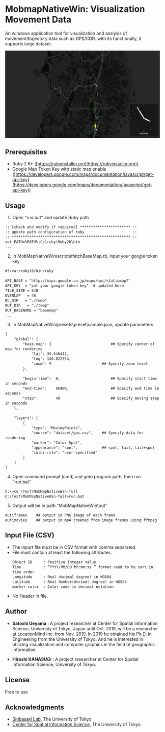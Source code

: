 # MobmapNativeWin: Visualization Movement Data
An windows application tool for visualization and analysis of movement/trajectory data such as GPS/CDR. with its functionally, it supports large dataset.

![Screenshot](SampleOutput/frames/0352.png)


## Prerequisites
* Ruby 2.6+ ([https://rubyinstaller.org](https://rubyinstaller.org))
* Google Map Token Key with static map enable
 ([https://developers.google.com/maps/documentation/javascript/get-api-key](https://developers.google.com/maps/documentation/javascript/get-api-key))

## Usage
1. Open "run.bat" and update Ruby path
```
:: [check and modify if required] *********************** ::
:: update path configuration of ruby                      ::
:: ****************************************************** ::
set PATH=%PATH%;C:\ruby\Ruby26\bin
...
```
2.  In MobMapNativeWin\scripts\fetchBaseMap.rb, input your google token key
```
#!/var/ruby19/bin/ruby

API_BASE = "http://maps.google.co.jp/maps/api/staticmap?"
API_KEY  = "put your google token key"	# updated here
TILE_SIZE = 640
OVERLAP   = 48
DL_DIR   = "./temp"
OUT_DIR   = "./temp"
OUT_BASENAME = "basemap"
...
```
3.  In MobMapNativeWin\presets\preset\sample.json, update parameters
```
{
	"global": {
		"base-map": {                           ## Specify center of map for rendering
			"lat": 39.546412, 
			"lng": 140.822754,
			"zoom": 9                       ## Specify zoom level
		}, 

		"begin-time":  0,                       ## Specify start time in seconds
		"end-time":    86400,                   ## Specify end time in seconds
		"step":        40                       ## Specify moving step in seconds
	},
	
	"layers": [
		{
			"type": "MovingPoints",
			"source": "dataset/gps.csv",    ## Specify data for rendering
			"marker": "Color-Spot",
			"appearance": "spot",           ## spot, tail, tail+spot
			"color-rule": "user-specified"
		}
	]
}
```
4. Open command prompt (cmd) and goto program path, then run "run.bat"
```
C:\>cd \Test\MobMapNativeWin-full
C:\Test\MobMapNativeWin-full>run.bat

```
5. Output will be in path "MobMapNativeWin\out"
```
out\frames    ## output in PNG image of each frame
out\movies    ## output in mp4 created from image frames using ffmpeg
```

## Input File (CSV)

* The inpurt file must be in CSV format with comma separated.
* File must contain at least the following attributes.
    ```
    Object ID     : Positive Integer value
    Time          : “YYYY/MM/DD hh:mm:ss ” format need to be sort in time order
    Longitude     : Real decimal degree) in WGS84
    Latitude      : Real Number(decimal degree) in WGS84
    marker-color  : Color code in decimal notation
    ```
* No Header in file.



## Author
* **Satoshi Ueyama** :  A project researcher at Center for Spatial Information Science, University of Tokyo, Japan until Oct. 2019, will be a researcher at LocationMind Inc. from Nov. 2019.
In 2019 he obtained his Ph.D. in Engineering from the University of Tokyo. And he is interested in utilizing visualization and computer graphics in the field of geographic information.

* **Hiroshi KANASUGI** :  A project researcher at Center for Spatial Information Science, University of Tokyo.

## License

Free to use

## Acknowledgments

* [Shibasaki Lab](https://shiba.iis.u-tokyo.ac.jp), The University of Tokyo
* [Center for Spatial Information Science](http://www.csis.u-tokyo.ac.jp/en/), The University of Tokyo


